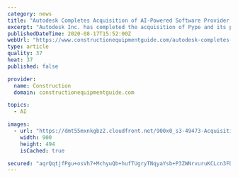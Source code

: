 ```yaml
---
category: news
title: "Autodesk Completes Acquisition of AI-Powered Software Provider Pype"
excerpt: "Autodesk Inc. has completed the acquisition of Pype and its portfolio of cloud-based software solutions for the construction industry. This acquisition and resulting product integrations will provide additional value for Autodesk Construction Cloud users,"
publishedDateTime: 2020-08-17T15:52:00Z
webUrl: "https://www.constructionequipmentguide.com/autodesk-completes-acquisition-of-ai-powered-software-provider-pype/49473"
type: article
quality: 37
heat: 37
published: false

provider:
  name: Construction
  domain: constructionequipmentguide.com

topics:
  - AI

images:
  - url: "https://dmt55mxnkgbz2.cloudfront.net/900x0_s3-49473-Acquisition.jpg"
    width: 900
    height: 494
    isCached: true

secured: "aqrQqtjfPgu+osVh7+MchyuQb+hufTUgryTNqyaYsb+P3ZWNrvuruKCLcn3FDwivgAGZFKIViUMGP6aOsACgshNpdilpDOsDrQGHVWLQjICW43ghWacj508b2mWN7N2UhO3DUX8D85wTybubydw2BlL4u1Gca2DYC5XpKS21SfWxiN0uqoBRvQO52J7zSc+5tqmU2dfRPrVtTGw+SQxY5Oc2d5n7YiY7rEdhXT5K2i5ICgrDpZv2QqiYuDKPsXRbH+eBUZK/dJtkFC5X3vK3uXAJbgCEAykXS4q7rcF9MYCu+Xq3YfLbrR3RQt5vBM2JjOTsEIqb9qOnpWD6qGlxgw==;3j2mHpcbVxgA3y0jQDIx5w=="
---
```


